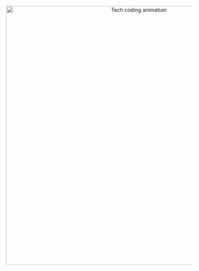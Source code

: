 <p align="center">
  <img src="https://media.giphy.com/media/jSKBMdHXnT56c4n8i9/giphy.gif" alt="Tech coding animation" width="700"/>
</p>
